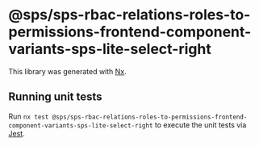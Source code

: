 # @sps/sps-rbac-relations-roles-to-permissions-frontend-component-variants-sps-lite-select-right

This library was generated with [Nx](https://nx.dev).

## Running unit tests

Run `nx test @sps/sps-rbac-relations-roles-to-permissions-frontend-component-variants-sps-lite-select-right` to execute the unit tests via [Jest](https://jestjs.io).
